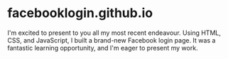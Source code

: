 # facebooklogin.github.io
I'm excited to present to you all my most recent endeavour. Using HTML, CSS, and JavaScript, I built a brand-new Facebook login page. It was a fantastic learning opportunity, and I'm eager to present my work.  
